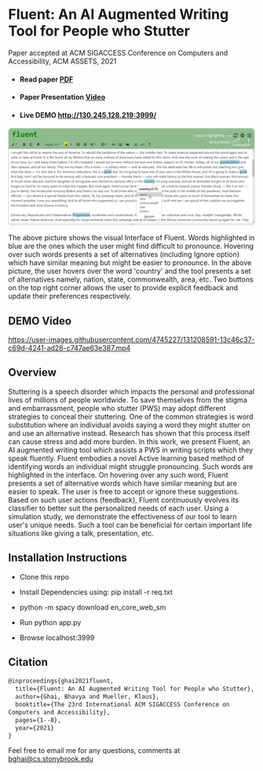 # Fluent: An AI Augmented Writing Tool for People who Stutter

Paper accepted at ACM SIGACCESS Conference on Computers and Accessibility, ACM ASSETS, 2021

- #### Read paper [PDF](https://dl.acm.org/doi/10.1145/3441852.3471211)

- #### Paper Presentation [Video](https://www.youtube.com/watch?v=H-I21hn5-gM&ab_channel=ACMSIGACCESS)

- #### Live DEMO http://130.245.128.219:3999/


![teaser figure](teaser.png)

The above picture shows the visual Interface of Fluent. Words highlighted in blue are the ones which the user might find difficult to pronounce. Hovering over such words presents a set of alternatives (including Ignore option) which have similar meaning but might be easier to pronounce. In the above picture, the user hovers over the word 'country' and the tool presents a set of alternatives namely, nation, state, commonwealth, area, etc. Two buttons on the top right corner allows the user to provide explicit feedback and update their preferences respectively.

## DEMO Video

https://user-images.githubusercontent.com/4745227/131208591-13c46c37-c69d-4241-ad28-c747ae63e387.mp4


## Overview

Stuttering is a speech disorder which impacts the personal and professional lives of millions of people worldwide. To save themselves from the stigma and embarrassment, people who stutter (PWS) may adopt different strategies to conceal their stuttering. One of the common strategies is word substitution where an individual avoids saying a word they might stutter on and use an alternative instead. Research has shown that this process itself can cause stress and add more burden. In this work, we present Fluent, an AI augmented writing tool which assists a PWS in writing scripts which they speak fluently. Fluent embodies a novel Active learning based method of identifying words an individual might struggle pronouncing. Such words are highlighted in the interface. On hovering over any such word, Fluent presents a set of alternative words which have similar meaning but are easier to speak. The user is free to accept or ignore these suggestions. Based on such user actions (feedback), Fluent continuously evolves its classifier to better suit the personalized needs of each user. Using a simulation study, we demonstrate the effectiveness of our tool to learn user's unique needs. Such a tool can be beneficial for certain important life situations like giving a talk, presentation, etc.

## Installation Instructions

- Clone this repo

- Install Dependencies using: pip install -r req.txt

- python -m spacy download en_core_web_sm

- Run python app.py

- Browse localhost:3999

## Citation

```
@inproceedings{ghai2021fluent,
  title={Fluent: An AI Augmented Writing Tool for People who Stutter},
  author={Ghai, Bhavya and Mueller, Klaus},
  booktitle={The 23rd International ACM SIGACCESS Conference on Computers and Accessibility},
  pages={1--8},
  year={2021}
}
```

Feel free to email me for any questions, comments at bghai@cs.stonybrook.edu
